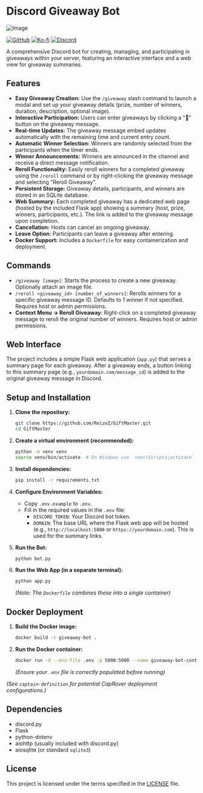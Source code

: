 # Discord Giveaway Bot
![Image](https://github.com/user-attachments/assets/839e5942-739f-4b12-a88e-48a8d0b3501a)

[![GitHub](https://img.shields.io/badge/GitHub-ReizoZ-blue?style=flat-square&logo=github)](https://github.com/ReizoZ) [![Ko-fi](https://img.shields.io/badge/Ko--fi-ReizoZ-ff5e5b?style=flat-square&logo=ko-fi)](https://ko-fi.com/E1E41CVWBU) [![Discord](https://img.shields.io/badge/Discord-Invite%20Bot-%235865F2?style=flat-square&logo=discord)](https://discord.com/oauth2/authorize?client_id=1358819912445067370&permissions=1689934340028480&integration_type=0&scope=bot)

A comprehensive Discord bot for creating, managing, and participating in giveaways within your server, featuring an interactive interface and a web view for giveaway summaries.

## Features

*   **Easy Giveaway Creation:** Use the `/giveaway` slash command to launch a modal and set up your giveaway details (prize, number of winners, duration, description, optional image).
*   **Interactive Participation:** Users can enter giveaways by clicking a "🎉" button on the giveaway message.
*   **Real-time Updates:** The giveaway message embed updates automatically with the remaining time and current entry count.
*   **Automatic Winner Selection:** Winners are randomly selected from the participants when the timer ends.
*   **Winner Announcements:** Winners are announced in the channel and receive a direct message notification.
*   **Reroll Functionality:** Easily reroll winners for a completed giveaway using the `/reroll` command or by right-clicking the giveaway message and selecting "Reroll Giveaway".
*   **Persistent Storage:** Giveaway details, participants, and winners are stored in an SQLite database.
*   **Web Summary:** Each completed giveaway has a dedicated web page (hosted by the included Flask app) showing a summary (host, prize, winners, participants, etc.). The link is added to the giveaway message upon completion.
*   **Cancellation:** Hosts can cancel an ongoing giveaway.
*   **Leave Option:** Participants can leave a giveaway after entering.
*   **Docker Support:** Includes a `Dockerfile` for easy containerization and deployment.

## Commands

*   `/giveaway [image]`: Starts the process to create a new giveaway. Optionally attach an image file.
*   `/reroll <giveaway_id> [number_of_winners]`: Rerolls winners for a specific giveaway message ID. Defaults to 1 winner if not specified. Requires host or admin permissions.
*   **Context Menu -> Reroll Giveaway**: Right-click on a completed giveaway message to reroll the original number of winners. Requires host or admin permissions.

## Web Interface

The project includes a simple Flask web application (`app.py`) that serves a summary page for each giveaway. After a giveaway ends, a button linking to this summary page (e.g., `yourdomain.com/message_id`) is added to the original giveaway message in Discord.

## Setup and Installation

1.  **Clone the repository:**
    ```bash
    git clone https://github.com/ReizoZ/GiftMaster.git
    cd GiftMaster
    ```
2.  **Create a virtual environment (recommended):**
    ```bash
    python -m venv venv
    source venv/bin/activate  # On Windows use `venv\Scripts\activate`
    ```
3.  **Install dependencies:**
    ```bash
    pip install -r requirements.txt
    ```
4.  **Configure Environment Variables:**
    *   Copy `.env.example` to `.env`.
    *   Fill in the required values in the `.env` file:
        *   `DISCORD_TOKEN`: Your Discord bot token.
        *   `DOMAIN`: The base URL where the Flask web app will be hosted (e.g., `http://localhost:5000` or `https://yourdomain.com`). This is used for the summary links.

5.  **Run the Bot:**
    ```bash
    python bot.py
    ```
6.  **Run the Web App (in a separate terminal):**
    ```bash
    python app.py
    ```
    *(Note: The `Dockerfile` combines these into a single container)*

## Docker Deployment

1.  **Build the Docker image:**
    ```bash
    docker build -t giveaway-bot .
    ```
2.  **Run the Docker container:**
    ```bash
    docker run -d --env-file .env -p 5000:5000 --name giveaway-bot-container giveaway-bot
    ```
    *(Ensure your `.env` file is correctly populated before running)*

*(See `captain-definition` for potential CapRover deployment configurations.)*

## Dependencies

*   discord.py
*   Flask
*   python-dotenv
*   aiohttp (usually included with discord.py)
*   aiosqlite (or standard `sqlite3`)

## License

This project is licensed under the terms specified in the [LICENSE](LICENSE) file.
